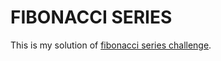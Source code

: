 # FIBONACCI SERIES

This is my solution of [fibonacci series challenge](https://www.codeeval.com/open_challenges/22/).
